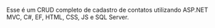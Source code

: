 Esse é um CRUD completo de cadastro de contatos utilizando ASP.NET MVC, C#, EF, HTML, CSS, JS e SQL Server.
